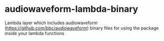 # audiowaveform-lambda-binary
Lambda layer which includes audiowaveform (https://github.com/bbc/audiowaveform) binary files for using the package inside your lambda functions
